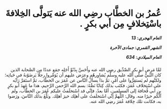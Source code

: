 <h1 dir="rtl">عُمرُ بن الخطَّاب رضِي الله عنه يَتولَّى الخِلافةَ باسْتِخلافٍ مِن أبي بكرٍ  .</h1>

<h5 dir="rtl">العام الهجري:  13

الشهر القمري: جمادى الآخرة

العام الميلادي: 634</h5>

<p dir="rtl">لمَّا مَرِض أبو بكرٍ الصِّدِّيق رضِي الله عنه وأَحَسَّ بِدُنُوِّ أَجَلِه جمَع عددًا مِن الصَّحابة الذين كان النَّبيُّ صلَّى الله عليه وسلَّم يُشاوِرهُم وعرَض عليهم أن يُؤمِّروا رجلًا يَرضَوْنهُ في حَياتِه؛ ولكنَّهم لم يَستقِرُّوا على أَمْرٍ، ثمَّ بدَأ يسألُ النَّاس عن عُمَرَ بن الخطَّاب، ثمَّ استَقرَّ رَأيُه على اسْتِخلاف عُمَرَ، فكتَب بذلك كِتابًا نَصُّهُ: بسم الله الرَّحمن الرَّحيم، هذا ما عَهِدَ أبو بكرٍ بن أبي قُحافةَ إلى المسلمين، أمَّا بعدُ، فإنِّي قد اسْتخلَفتُ عليكم عُمَرَ بن الخطَّاب، ولم آلُكُم خيرًا منه. وقال: اللَّهمَّ إنِّي اسْتخلَفتُ على أهلِك خيرَ أهلِك. وبَلَّغَ بذلك النَّاسَ، ورَضوا به، فكانت تلك خِلافة عُمَرَ رضِي الله عنه.</p></br>
